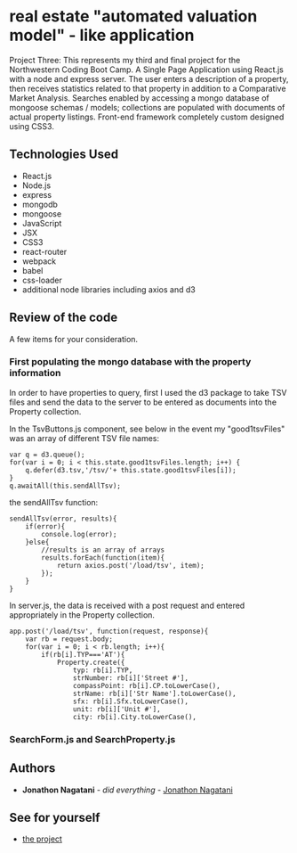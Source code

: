 # real estate "automated valuation model" - like application
Project Three: This represents my third and final project for the Northwestern Coding Boot Camp. A Single Page Application using React.js with a node and express server. The user enters a description of a property, then receives statistics related to that property in addition to a Comparative Market Analysis. Searches enabled by accessing a mongo database of mongoose schemas / models; collections are populated with documents of actual property listings. Front-end framework completely custom designed using CSS3.

## Technologies Used
- React.js
- Node.js
- express
- mongodb
- mongoose
- JavaScript
- JSX
- CSS3
- react-router
- webpack
- babel
- css-loader
- additional node libraries including axios and d3

## Review of the code
A few items for your consideration.

### First populating the mongo database with the property information
In order to have properties to query, first I used the d3 package to take TSV files and send the data to the server to be entered as documents into the Property collection.

In the TsvButtons.js component, see below in the event my "good1tsvFiles" was an array of different TSV file names:
```
var q = d3.queue();
for(var i = 0; i < this.state.good1tsvFiles.length; i++) {
	q.defer(d3.tsv,'/tsv/'+ this.state.good1tsvFiles[i]);
}
q.awaitAll(this.sendAllTsv);
```

the sendAllTsv function:
```
sendAllTsv(error, results){
	if(error){
		console.log(error);
	}else{
		//results is an array of arrays
		results.forEach(function(item){
			return axios.post('/load/tsv', item);
		});
	}
}
```

In server.js, the data is received with a post request and entered appropriately in the Property collection.
```
app.post('/load/tsv', function(request, response){	
	var rb = request.body;
	for(var i = 0; i < rb.length; i++){
		if(rb[i].TYP==='AT'){
			Property.create({
				typ: rb[i].TYP,
				strNumber: rb[i]['Street #'],
				compassPoint: rb[i].CP.toLowerCase(),
				strName: rb[i]['Str Name'].toLowerCase(),
				sfx: rb[i].Sfx.toLowerCase(),
				unit: rb[i]['Unit #'],
				city: rb[i].City.toLowerCase(),
```

### SearchForm.js and SearchProperty.js

## Authors

* **Jonathon Nagatani** - *did everything* - [Jonathon Nagatani](https://github.com/nmsb10)

## See for yourself

* [the project](https://avm-jn.herokuapp.com/)